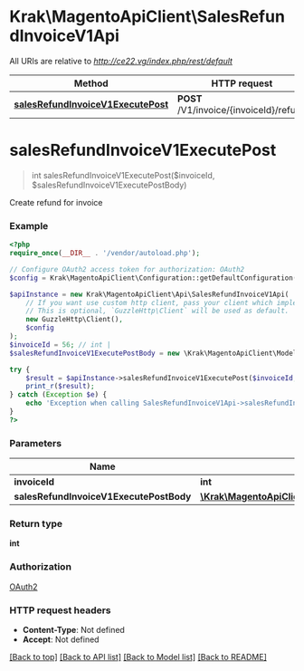 # Krak\MagentoApiClient\SalesRefundInvoiceV1Api

All URIs are relative to *http://ce22.vg/index.php/rest/default*

Method | HTTP request | Description
------------- | ------------- | -------------
[**salesRefundInvoiceV1ExecutePost**](SalesRefundInvoiceV1Api.md#salesRefundInvoiceV1ExecutePost) | **POST** /V1/invoice/{invoiceId}/refund | 


# **salesRefundInvoiceV1ExecutePost**
> int salesRefundInvoiceV1ExecutePost($invoiceId, $salesRefundInvoiceV1ExecutePostBody)



Create refund for invoice

### Example
```php
<?php
require_once(__DIR__ . '/vendor/autoload.php');

// Configure OAuth2 access token for authorization: OAuth2
$config = Krak\MagentoApiClient\Configuration::getDefaultConfiguration()->setAccessToken('YOUR_ACCESS_TOKEN');

$apiInstance = new Krak\MagentoApiClient\Api\SalesRefundInvoiceV1Api(
    // If you want use custom http client, pass your client which implements `GuzzleHttp\ClientInterface`.
    // This is optional, `GuzzleHttp\Client` will be used as default.
    new GuzzleHttp\Client(),
    $config
);
$invoiceId = 56; // int | 
$salesRefundInvoiceV1ExecutePostBody = new \Krak\MagentoApiClient\Model\SalesRefundInvoiceV1ExecutePostBody(); // \Krak\MagentoApiClient\Model\SalesRefundInvoiceV1ExecutePostBody | 

try {
    $result = $apiInstance->salesRefundInvoiceV1ExecutePost($invoiceId, $salesRefundInvoiceV1ExecutePostBody);
    print_r($result);
} catch (Exception $e) {
    echo 'Exception when calling SalesRefundInvoiceV1Api->salesRefundInvoiceV1ExecutePost: ', $e->getMessage(), PHP_EOL;
}
?>
```

### Parameters

Name | Type | Description  | Notes
------------- | ------------- | ------------- | -------------
 **invoiceId** | **int**|  |
 **salesRefundInvoiceV1ExecutePostBody** | [**\Krak\MagentoApiClient\Model\SalesRefundInvoiceV1ExecutePostBody**](../Model/SalesRefundInvoiceV1ExecutePostBody.md)|  | [optional]

### Return type

**int**

### Authorization

[OAuth2](../../README.md#OAuth2)

### HTTP request headers

 - **Content-Type**: Not defined
 - **Accept**: Not defined

[[Back to top]](#) [[Back to API list]](../../README.md#documentation-for-api-endpoints) [[Back to Model list]](../../README.md#documentation-for-models) [[Back to README]](../../README.md)

